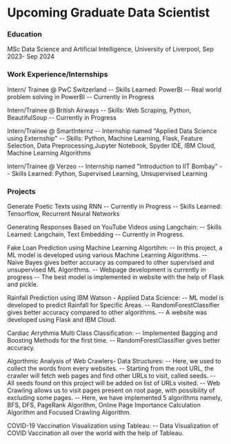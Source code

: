 # Upcoming Graduate Data Scientist

### Education
MSc Data Science and Artificial Intelligence, University of Liverpool, Sep 2023- Sep 2024

### Work Experience/Internships
Intern/ Trainee @ PwC Switzerland
-- Skills Learned: PowerBI
-- Real world problem solving in PowerBI
-- Currently in Progress

Intern/Trainee @ British Airways
-- Skills: Web Scraping, Python, BeautifulSoup
-- Currently in Progress

Intern/Trainee @ SmartInternz
-- Internship named "Applied Data Science using Externship"
-- Skills: Python, Machine Learning, Flask, Feature Selection,
           Data Preprocessing,Jupyter Notebook, Spyder IDE, IBM Cloud,
           Machine Learning Algorithms

Intern/Trainee @ Verzeo
-- Internship named "Introduction to IIT Bombay"
-- Skills Learned: Python, Supervised Learning, Unsupervised Learning



### Projects
Generate Poetic Texts using RNN
-- Currently in Progress
-- Skills Learned: Tensorflow, Recurrent Neural Networks

Generating Responses Based on YouTube Videos using Langchain:
-- Skills Learned: Langchain, Text Embedding
-- Currently in Progress.

Fake Loan Prediction using Machine Learning Algortihm:
-- In this project, a ML model is developed using various Machine Learning Algorithms.
-- Naive Bayes gives better accuracy as compared to other supervised and unsupervised ML Algorithms.
-- Webpage development is currently in progress 
-- The best model is implemented in website with the help of Flask and pickle.

Rainfall Prediction using IBM Watson - Applied Data Science:
-- ML model is developed to predict Rainfall for Specific Areas.
-- RandomForestClassifier gives better accuracy compared to other algorithms.
-- A website was developed using Flask and IBM Cloud.

Cardiac Arrythmia Multi Class Classification:
-- Implemented Bagging and Boosting Methods for the first time.
-- RandomForestClassifier gives better accuracy.

Algorthmic Analysis of Web Crawlers- Data Structures:
-- Here, we used to collect the words from every websites.
-- Starting from the root URL, the crawler will fetch web pages and find other URLs to visit, called seeds.
-- All seeds found on this project will be added on list of URLs visited.
-- Web Crawling allows us to visit pages present on root page, with possibility of excluding some pages. 
-- Here, we have implemented 5 algorithms namely, BFS, DFS, PageRank Algorithm, Online Page Importance Calculation Algorithm and Focused Crawling Algorithm.

COVID-19 Vaccination Visualization using Tableau:
-- Data Visualization of COVID Vaccination all over the world with the help of Tableau.


